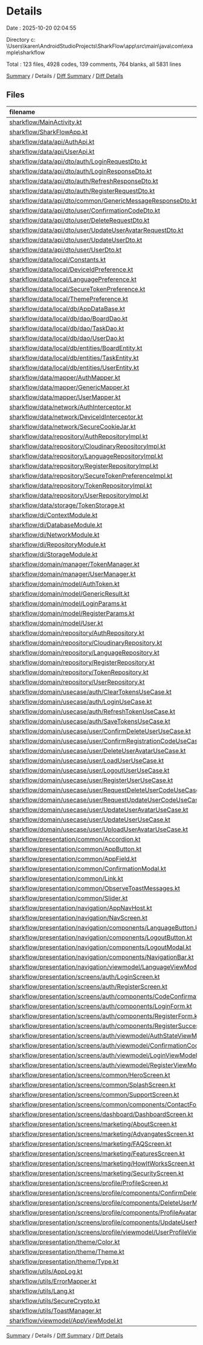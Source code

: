 # Details

Date : 2025-10-20 02:04:55

Directory c:
\\Users\\karen\\AndroidStudioProjects\\SharkFlow\\app\\src\\main\\java\\com\\example\\sharkflow

Total : 123 files, 4928 codes, 139 comments, 764 blanks, all 5831 lines

[Summary](results.md) / Details / [Diff Summary](diff.md) / [Diff Details](diff-details.md)

## Files

| filename                                                                                                                                                    | language | code | comment | blank | total |
|:------------------------------------------------------------------------------------------------------------------------------------------------------------|:---------|-----:|--------:|------:|------:|
| [sharkflow/MainActivity.kt](/sharkflow/MainActivity.kt)                                                                                                     | Kotlin   |   61 |       0 |     9 |    70 |
| [sharkflow/SharkFlowApp.kt](/sharkflow/SharkFlowApp.kt)                                                                                                     | Kotlin   |   26 |       0 |     4 |    30 |
| [sharkflow/data/api/AuthApi.kt](/sharkflow/data/api/AuthApi.kt)                                                                                             | Kotlin   |   11 |       0 |     4 |    15 |
| [sharkflow/data/api/UserApi.kt](/sharkflow/data/api/UserApi.kt)                                                                                             | Kotlin   |   26 |       0 |    12 |    38 |
| [sharkflow/data/api/dto/auth/LoginRequestDto.kt](/sharkflow/data/api/dto/auth/LoginRequestDto.kt)                                                           | Kotlin   |   10 |       0 |     4 |    14 |
| [sharkflow/data/api/dto/auth/LoginResponseDto.kt](/sharkflow/data/api/dto/auth/LoginResponseDto.kt)                                                         | Kotlin   |    9 |       0 |     3 |    12 |
| [sharkflow/data/api/dto/auth/RefreshResponseDto.kt](/sharkflow/data/api/dto/auth/RefreshResponseDto.kt)                                                     | Kotlin   |    8 |       0 |     3 |    11 |
| [sharkflow/data/api/dto/auth/RegisterRequestDto.kt](/sharkflow/data/api/dto/auth/RegisterRequestDto.kt)                                                     | Kotlin   |   12 |       0 |     4 |    16 |
| [sharkflow/data/api/dto/common/GenericMessageResponseDto.kt](/sharkflow/data/api/dto/common/GenericMessageResponseDto.kt)                                   | Kotlin   |    6 |       0 |     2 |     8 |
| [sharkflow/data/api/dto/user/ConfirmationCodeDto.kt](/sharkflow/data/api/dto/user/ConfirmationCodeDto.kt)                                                   | Kotlin   |    7 |       0 |     4 |    11 |
| [sharkflow/data/api/dto/user/DeleteRequestDto.kt](/sharkflow/data/api/dto/user/DeleteRequestDto.kt)                                                         | Kotlin   |    6 |       0 |     3 |     9 |
| [sharkflow/data/api/dto/user/UpdateUserAvatarRequestDto.kt](/sharkflow/data/api/dto/user/UpdateAvatarRequestDto.kt)                                         | Kotlin   |   12 |       0 |     4 |    16 |
| [sharkflow/data/api/dto/user/UpdateUserDto.kt](/sharkflow/data/api/dto/user/UpdateUserDto.kt)                                                               | Kotlin   |   15 |       0 |     6 |    21 |
| [sharkflow/data/api/dto/user/UserDto.kt](/sharkflow/data/api/dto/user/UserResponseDto.kt)                                                                   | Kotlin   |    8 |       0 |     3 |    11 |
| [sharkflow/data/local/Constants.kt](/sharkflow/data/local/Constants.kt)                                                                                     | Kotlin   |    3 |       1 |     2 |     6 |
| [sharkflow/data/local/DeviceIdPreference.kt](/sharkflow/data/local/DeviceIdPreference.kt)                                                                   | Kotlin   |   20 |       0 |     5 |    25 |
| [sharkflow/data/local/LanguagePreference.kt](/sharkflow/data/local/LanguagePreference.kt)                                                                   | Kotlin   |   16 |       0 |     6 |    22 |
| [sharkflow/data/local/SecureTokenPreference.kt](/sharkflow/data/local/SecureTokenPreference.kt)                                                             | Kotlin   |   45 |       0 |     7 |    52 |
| [sharkflow/data/local/ThemePreference.kt](/sharkflow/data/local/ThemePreference.kt)                                                                         | Kotlin   |   15 |       0 |     5 |    20 |
| [sharkflow/data/local/db/AppDataBase.kt](/sharkflow/data/local/db/AppDataBase.kt)                                                                           | Kotlin   |   14 |       0 |     3 |    17 |
| [sharkflow/data/local/db/dao/BoardDao.kt](/sharkflow/data/local/db/dao/BoardDao.kt)                                                                         | Kotlin   |   15 |       0 |     6 |    21 |
| [sharkflow/data/local/db/dao/TaskDao.kt](/sharkflow/data/local/db/dao/TaskDao.kt)                                                                           | Kotlin   |   15 |       0 |     6 |    21 |
| [sharkflow/data/local/db/dao/UserDao.kt](/sharkflow/data/local/db/dao/UserDao.kt)                                                                           | Kotlin   |   15 |       0 |     6 |    21 |
| [sharkflow/data/local/db/entities/BoardEntity.kt](/sharkflow/data/local/db/entities/BoardEntity.kt)                                                         | Kotlin   |   13 |       0 |     3 |    16 |
| [sharkflow/data/local/db/entities/TaskEntity.kt](/sharkflow/data/local/db/entities/TaskEntity.kt)                                                           | Kotlin   |   13 |       0 |     3 |    16 |
| [sharkflow/data/local/db/entities/UserEntity.kt](/sharkflow/data/local/db/entities/UserEntity.kt)                                                           | Kotlin   |   12 |       0 |     3 |    15 |
| [sharkflow/data/mapper/AuthMapper.kt](/sharkflow/data/mapper/AuthMapper.kt)                                                                                 | Kotlin   |   32 |       0 |     5 |    37 |
| [sharkflow/data/mapper/GenericMapper.kt](/sharkflow/data/mapper/GenericMapper.kt)                                                                           | Kotlin   |    8 |       0 |     3 |    11 |
| [sharkflow/data/mapper/UserMapper.kt](/sharkflow/data/mapper/UserMapper.kt)                                                                                 | Kotlin   |   13 |       0 |     3 |    16 |
| [sharkflow/data/network/AuthInterceptor.kt](/sharkflow/data/network/AuthInterceptor.kt)                                                                     | Kotlin   |  122 |       0 |    25 |   147 |
| [sharkflow/data/network/DeviceIdInterceptor.kt](/sharkflow/data/network/DeviceIdInterceptor.kt)                                                             | Kotlin   |   12 |       0 |     3 |    15 |
| [sharkflow/data/network/SecureCookieJar.kt](/sharkflow/data/network/SecureCookieJar.kt)                                                                     | Kotlin   |   38 |       0 |     7 |    45 |
| [sharkflow/data/repository/AuthRepositoryImpl.kt](/sharkflow/data/repository/AuthRepositoryImpl.kt)                                                         | Kotlin   |   50 |       1 |     9 |    60 |
| [sharkflow/data/repository/CloudinaryRepositoryImpl.kt](/sharkflow/data/repository/CloudinaryRepositoryImpl.kt)                                             | Kotlin   |   65 |       0 |    13 |    78 |
| [sharkflow/data/repository/LanguageRepositoryImpl.kt](/sharkflow/data/repository/LanguageRepositoryImpl.kt)                                                 | Kotlin   |   27 |       0 |     7 |    34 |
| [sharkflow/data/repository/RegisterRepositoryImpl.kt](/sharkflow/data/repository/RegisterRepositoryImpl.kt)                                                 | Kotlin   |   44 |       0 |     5 |    49 |
| [sharkflow/data/repository/SecureTokenPreferenceImpl.kt](/sharkflow/data/repository/SecureTokenPreferenceImpl.kt)                                           | Kotlin   |   13 |       0 |     4 |    17 |
| [sharkflow/data/repository/TokenRepositoryImpl.kt](/sharkflow/data/repository/TokenRepositoryImpl.kt)                                                       | Kotlin   |   19 |       0 |     6 |    25 |
| [sharkflow/data/repository/UserRepositoryImpl.kt](/sharkflow/data/repository/UserRepositoryImpl.kt)                                                         | Kotlin   |  130 |       0 |    14 |   144 |
| [sharkflow/data/storage/TokenStorage.kt](/sharkflow/data/storage/TokenStorage.kt)                                                                           | Kotlin   |    6 |       0 |     2 |     8 |
| [sharkflow/di/ContextModule.kt](/sharkflow/di/ContextModule.kt)                                                                                             | Kotlin   |   14 |       0 |     2 |    16 |
| [sharkflow/di/DatabaseModule.kt](/sharkflow/di/DatabaseModule.kt)                                                                                           | Kotlin   |   28 |       0 |     6 |    34 |
| [sharkflow/di/NetworkModule.kt](/sharkflow/di/NetworkModule.kt)                                                                                             | Kotlin   |   79 |       0 |     9 |    88 |
| [sharkflow/di/RepositoryModule.kt](/sharkflow/di/RepositoryModule.kt)                                                                                       | Kotlin   |   41 |       0 |     9 |    50 |
| [sharkflow/di/StorageModule.kt](/sharkflow/di/SecureTokenStorageModule.kt)                                                                                  | Kotlin   |   24 |       0 |     5 |    29 |
| [sharkflow/domain/manager/TokenManager.kt](/sharkflow/domain/manager/TokenManager.kt)                                                                       | Kotlin   |   32 |       0 |     6 |    38 |
| [sharkflow/domain/manager/UserManager.kt](/sharkflow/domain/manager/UserManager.kt)                                                                         | Kotlin   |   15 |       0 |     4 |    19 |
| [sharkflow/domain/model/AuthToken.kt](/sharkflow/domain/model/AuthToken.kt)                                                                                 | Kotlin   |    6 |       0 |     2 |     8 |
| [sharkflow/domain/model/GenericResult.kt](/sharkflow/domain/model/GenericResult.kt)                                                                         | Kotlin   |    5 |       0 |     2 |     7 |
| [sharkflow/domain/model/LoginParams.kt](/sharkflow/domain/model/LoginParams.kt)                                                                             | Kotlin   |    6 |       0 |     2 |     8 |
| [sharkflow/domain/model/RegisterParams.kt](/sharkflow/domain/model/RegisterParams.kt)                                                                       | Kotlin   |    8 |       0 |     2 |    10 |
| [sharkflow/domain/model/User.kt](/sharkflow/domain/model/User.kt)                                                                                           | Kotlin   |    7 |       0 |     2 |     9 |
| [sharkflow/domain/repository/AuthRepository.kt](/sharkflow/domain/repository/AuthRepository.kt)                                                             | Kotlin   |    7 |       0 |     3 |    10 |
| [sharkflow/domain/repository/CloudinaryRepository.kt](/sharkflow/domain/repository/CloudinaryRepository.kt)                                                 | Kotlin   |    8 |       0 |     2 |    10 |
| [sharkflow/domain/repository/LanguageRepository.kt](/sharkflow/domain/repository/LanguageRepository.kt)                                                     | Kotlin   |    8 |       0 |     4 |    12 |
| [sharkflow/domain/repository/RegisterRepository.kt](/sharkflow/domain/repository/RegisterRepository.kt)                                                     | Kotlin   |   12 |       0 |     4 |    16 |
| [sharkflow/domain/repository/TokenRepository.kt](/sharkflow/domain/repository/TokenRepository.kt)                                                           | Kotlin   |    6 |       0 |     2 |     8 |
| [sharkflow/domain/repository/UserRepository.kt](/sharkflow/domain/repository/UserRepository.kt)                                                             | Kotlin   |   19 |       0 |     5 |    24 |
| [sharkflow/domain/usecase/auth/ClearTokensUseCase.kt](/sharkflow/domain/usecase/auth/ClearTokensUseCase.kt)                                                 | Kotlin   |   10 |       0 |     2 |    12 |
| [sharkflow/domain/usecase/auth/LoginUseCase.kt](/sharkflow/domain/usecase/auth/LoginUseCase.kt)                                                             | Kotlin   |   27 |       0 |     8 |    35 |
| [sharkflow/domain/usecase/auth/RefreshTokenUseCase.kt](/sharkflow/domain/usecase/auth/RefreshTokenUseCase.kt)                                               | Kotlin   |   18 |       0 |     3 |    21 |
| [sharkflow/domain/usecase/auth/SaveTokensUseCase.kt](/sharkflow/domain/usecase/auth/SaveTokensUseCase.kt)                                                   | Kotlin   |   10 |       0 |     2 |    12 |
| [sharkflow/domain/usecase/user/ConfirmDeleteUserUseCase.kt](/sharkflow/domain/usecase/user/ConfirmDeleteUserUseCase.kt)                                     | Kotlin   |   20 |       0 |     3 |    23 |
| [sharkflow/domain/usecase/user/ConfirmRegistrationCodeUseCase.kt](/sharkflow/domain/usecase/user/ConfirmRegistrationCodeUseCase.kt)                         | Kotlin   |   24 |       0 |     3 |    27 |
| [sharkflow/domain/usecase/user/DeleteUserAvatarUseCase.kt](/sharkflow/domain/usecase/user/DeleteUserAvatarUseCase.kt)                                       | Kotlin   |   10 |       0 |     3 |    13 |
| [sharkflow/domain/usecase/user/LoadUserUseCase.kt](/sharkflow/domain/usecase/user/LoadUserUseCase.kt)                                                       | Kotlin   |   11 |       0 |     3 |    14 |
| [sharkflow/domain/usecase/user/LogoutUserUseCase.kt](/sharkflow/domain/usecase/user/LogoutUserUseCase.kt)                                                   | Kotlin   |   13 |       0 |     3 |    16 |
| [sharkflow/domain/usecase/user/RegisterUserUseCase.kt](/sharkflow/domain/usecase/user/RegisterUserUseCase.kt)                                               | Kotlin   |   15 |       0 |     3 |    18 |
| [sharkflow/domain/usecase/user/RequestDeleteUserCodeUseCase.kt](/sharkflow/domain/usecase/user/RequestDeleteUserCodeUseCase.kt)                             | Kotlin   |   10 |       0 |     3 |    13 |
| [sharkflow/domain/usecase/user/RequestUpdateUserCodeUseCase.kt](/sharkflow/domain/usecase/user/RequestUpdateUserCodeUseCase.kt)                             | Kotlin   |   10 |       0 |     3 |    13 |
| [sharkflow/domain/usecase/user/UpdateUserAvatarUseCase.kt](/sharkflow/domain/usecase/user/UpdateUserAvatarUseCase.kt)                                       | Kotlin   |   14 |       0 |     3 |    17 |
| [sharkflow/domain/usecase/user/UpdateUserUseCase.kt](/sharkflow/domain/usecase/user/UpdateUserUseCase.kt)                                                   | Kotlin   |   20 |       0 |     5 |    25 |
| [sharkflow/domain/usecase/user/UploadUserAvatarUseCase.kt](/sharkflow/domain/usecase/user/UploadUserAvatarUseCase.kt)                                       | Kotlin   |   16 |       0 |     2 |    18 |
| [sharkflow/presentation/common/Accordion.kt](/sharkflow/presentation/common/Accordion.kt)                                                                   | Kotlin   |   50 |       0 |     6 |    56 |
| [sharkflow/presentation/common/AppButton.kt](/sharkflow/presentation/common/AppButton.kt)                                                                   | Kotlin   |   91 |       0 |    17 |   108 |
| [sharkflow/presentation/common/AppField.kt](/sharkflow/presentation/common/AppField.kt)                                                                     | Kotlin   |   71 |       0 |     6 |    77 |
| [sharkflow/presentation/common/ConfirmationModal.kt](/sharkflow/presentation/common/ConfirmationModal.kt)                                                   | Kotlin   |   40 |       0 |     2 |    42 |
| [sharkflow/presentation/common/Link.kt](/sharkflow/presentation/common/Link.kt)                                                                             | Kotlin   |   69 |       0 |    10 |    79 |
| [sharkflow/presentation/common/ObserveToastMessages.kt](/sharkflow/presentation/common/ObserveToastMessages.kt)                                             | Kotlin   |   21 |       0 |     5 |    26 |
| [sharkflow/presentation/common/Slider.kt](/sharkflow/presentation/common/Slider.kt)                                                                         | Kotlin   |    1 |      74 |     0 |    75 |
| [sharkflow/presentation/navigation/AppNavHost.kt](/sharkflow/presentation/navigation/AppNavHost.kt)                                                         | Kotlin   |  100 |       0 |     4 |   104 |
| [sharkflow/presentation/navigation/NavScreen.kt](/sharkflow/presentation/navigation/NavScreen.kt)                                                           | Kotlin   |   38 |       2 |     6 |    46 |
| [sharkflow/presentation/navigation/components/LanguageButton.kt](/sharkflow/presentation/navigation/components/LanguageButton.kt)                           | Kotlin   |  105 |       2 |    15 |   122 |
| [sharkflow/presentation/navigation/components/LogoutButton.kt](/sharkflow/presentation/navigation/components/LogoutButton.kt)                               | Kotlin   |   44 |       0 |     6 |    50 |
| [sharkflow/presentation/navigation/components/LogoutModal.kt](/sharkflow/presentation/navigation/components/LogoutModal.kt)                                 | Kotlin   |   32 |       0 |     4 |    36 |
| [sharkflow/presentation/navigation/components/NavigationBar.kt](/sharkflow/presentation/navigation/components/NavigationBar.kt)                             | Kotlin   |  109 |       0 |     7 |   116 |
| [sharkflow/presentation/navigation/viewmodel/LanguageViewModel.kt](/sharkflow/presentation/navigation/viewmodel/LanguageViewModel.kt)                       | Kotlin   |   17 |       0 |     5 |    22 |
| [sharkflow/presentation/screens/auth/LoginScreen.kt](/sharkflow/presentation/screens/auth/LoginScreen.kt)                                                   | Kotlin   |   32 |       0 |     5 |    37 |
| [sharkflow/presentation/screens/auth/RegisterScreen.kt](/sharkflow/presentation/screens/auth/RegisterScreen.kt)                                             | Kotlin   |   51 |       0 |     8 |    59 |
| [sharkflow/presentation/screens/auth/components/CodeConfirmation.kt](/sharkflow/presentation/screens/auth/components/CodeConfirmation.kt)                   | Kotlin   |   91 |       0 |    13 |   104 |
| [sharkflow/presentation/screens/auth/components/LoginForm.kt](/sharkflow/presentation/screens/auth/components/LoginForm.kt)                                 | Kotlin   |  108 |       0 |    15 |   123 |
| [sharkflow/presentation/screens/auth/components/RegisterForm.kt](/sharkflow/presentation/screens/auth/components/RegisterForm.kt)                           | Kotlin   |  140 |       0 |    17 |   157 |
| [sharkflow/presentation/screens/auth/components/RegisterSuccess.kt](/sharkflow/presentation/screens/auth/components/RegisterSuccess.kt)                     | Kotlin   |   43 |       0 |     4 |    47 |
| [sharkflow/presentation/screens/auth/viewmodel/AuthStateViewModel.kt](/sharkflow/presentation/screens/auth/viewmodel/AuthStateViewModel.kt)                 | Kotlin   |   39 |       6 |     6 |    51 |
| [sharkflow/presentation/screens/auth/viewmodel/ConfirmationCodeViewModel.kt](/sharkflow/presentation/screens/auth/viewmodel/ConfirmationCodeViewModel.kt)   | Kotlin   |   45 |       0 |     7 |    52 |
| [sharkflow/presentation/screens/auth/viewmodel/LoginViewModel.kt](/sharkflow/presentation/screens/auth/viewmodel/LoginViewModel.kt)                         | Kotlin   |   35 |       0 |     6 |    41 |
| [sharkflow/presentation/screens/auth/viewmodel/RegisterViewModel.kt](/sharkflow/presentation/screens/auth/viewmodel/RegisterViewModel.kt)                   | Kotlin   |   46 |       0 |     9 |    55 |
| [sharkflow/presentation/screens/common/HeroScreen.kt](/sharkflow/presentation/screens/common/HeroScreen.kt)                                                 | Kotlin   |   69 |       0 |     9 |    78 |
| [sharkflow/presentation/screens/common/SplashScreen.kt](/sharkflow/presentation/screens/common/SplashScreen.kt)                                             | Kotlin   |  157 |       0 |    10 |   167 |
| [sharkflow/presentation/screens/common/SupportScreen.kt](/sharkflow/presentation/screens/common/SupportScreen.kt)                                           | Kotlin   |   55 |       0 |    10 |    65 |
| [sharkflow/presentation/screens/common/components/ContactForm.kt](/sharkflow/presentation/screens/common/components/ContactForm.kt)                         | Kotlin   |   86 |       1 |     8 |    95 |
| [sharkflow/presentation/screens/dashboard/DashboardScreen.kt](/sharkflow/presentation/screens/dashboard/DashboardScreen.kt)                                 | Kotlin   |   22 |       0 |     4 |    26 |
| [sharkflow/presentation/screens/marketing/AboutScreen.kt](/sharkflow/presentation/screens/marketing/AboutScreen.kt)                                         | Kotlin   |  110 |       0 |     8 |   118 |
| [sharkflow/presentation/screens/marketing/AdvangatesScreen.kt](/sharkflow/presentation/screens/marketing/AdvangatesScreen.kt)                               | Kotlin   |   97 |       0 |     8 |   105 |
| [sharkflow/presentation/screens/marketing/FAQScreen.kt](/sharkflow/presentation/screens/marketing/FAQScreen.kt)                                             | Kotlin   |   42 |       0 |     6 |    48 |
| [sharkflow/presentation/screens/marketing/FeaturesScreen.kt](/sharkflow/presentation/screens/marketing/FeaturesScreen.kt)                                   | Kotlin   |   50 |       0 |     6 |    56 |
| [sharkflow/presentation/screens/marketing/HowItWorksScreen.kt](/sharkflow/presentation/screens/marketing/HowItWorksScreen.kt)                               | Kotlin   |   68 |       0 |     7 |    75 |
| [sharkflow/presentation/screens/marketing/SecurityScreen.kt](/sharkflow/presentation/screens/marketing/SecurityScreen.kt)                                   | Kotlin   |   57 |       0 |     6 |    63 |
| [sharkflow/presentation/screens/profile/ProfileScreen.kt](/sharkflow/presentation/screens/profile/ProfileScreen.kt)                                         | Kotlin   |  140 |       0 |    18 |   158 |
| [sharkflow/presentation/screens/profile/components/ConfirmDeleteUserModal.kt](/sharkflow/presentation/screens/profile/components/ConfirmDeleteUserModal.kt) | Kotlin   |   70 |       0 |     6 |    76 |
| [sharkflow/presentation/screens/profile/components/DeleteUserModal.kt](/sharkflow/presentation/screens/profile/components/DeleteUserModal.kt)               | Kotlin   |   77 |       0 |     4 |    81 |
| [sharkflow/presentation/screens/profile/components/ProfileAvatar.kt](/sharkflow/presentation/screens/profile/components/ProfileAvatar.kt)                   | Kotlin   |  229 |       0 |    14 |   243 |
| [sharkflow/presentation/screens/profile/components/UpdateUserModal.kt](/sharkflow/presentation/screens/profile/components/UpdateUserModal.kt)               | Kotlin   |  131 |       0 |    13 |   144 |
| [sharkflow/presentation/screens/profile/viewmodel/UserProfileViewModel.kt](/sharkflow/presentation/screens/profile/viewmodel/UserProfileViewModel.kt)       | Kotlin   |  165 |       0 |    19 |   184 |
| [sharkflow/presentation/theme/Color.kt](/sharkflow/presentation/theme/Color.kt)                                                                             | Kotlin   |   12 |      34 |    10 |    56 |
| [sharkflow/presentation/theme/Theme.kt](/sharkflow/presentation/theme/Theme.kt)                                                                             | Kotlin   |   48 |       0 |     6 |    54 |
| [sharkflow/presentation/theme/Type.kt](/sharkflow/presentation/theme/Type.kt)                                                                               | Kotlin   |   14 |      17 |     3 |    34 |
| [sharkflow/utils/AppLog.kt](/sharkflow/utils/AppLog.kt)                                                                                                     | Kotlin   |   71 |       1 |    13 |    85 |
| [sharkflow/utils/ErrorMapper.kt](/sharkflow/utils/ErrorMapper.kt)                                                                                           | Kotlin   |   36 |       0 |     9 |    45 |
| [sharkflow/utils/Lang.kt](/sharkflow/utils/Lang.kt)                                                                                                         | Kotlin   |   35 |       0 |    10 |    45 |
| [sharkflow/utils/SecureCrypto.kt](/sharkflow/utils/SecureCrypto.kt)                                                                                         | Kotlin   |   66 |       0 |    13 |    79 |
| [sharkflow/utils/ToastManager.kt](/sharkflow/utils/ToastManager.kt)                                                                                         | Kotlin   |   38 |       0 |     9 |    47 |
| [sharkflow/viewmodel/AppViewModel.kt](/sharkflow/viewmodel/AppViewModel.kt)                                                                                 | Kotlin   |   20 |       0 |     6 |    26 |

[Summary](results.md) / Details / [Diff Summary](diff.md) / [Diff Details](diff-details.md)